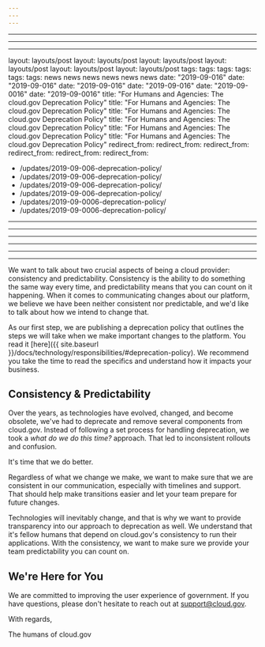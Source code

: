 ```yaml
---
---
---
```

---
---
---
layout: layouts/post
layout: layouts/post
layout: layouts/post
layout: layouts/post
layout: layouts/post
layout: layouts/post
tags:
tags:
tags:
tags:
tags:
tags:
  news
  news
  news
  news
  news
  news
date: "2019-09-016"
date: "2019-09-016"
date: "2019-09-016"
date: "2019-09-016"
date: "2019-09-0016"
date: "2019-09-0016"
title: "For Humans and Agencies: The cloud.gov Deprecation Policy" 
title: "For Humans and Agencies: The cloud.gov Deprecation Policy" 
title: "For Humans and Agencies: The cloud.gov Deprecation Policy" 
title: "For Humans and Agencies: The cloud.gov Deprecation Policy" 
title: "For Humans and Agencies: The cloud.gov Deprecation Policy" 
title: "For Humans and Agencies: The cloud.gov Deprecation Policy" 
redirect_from:
redirect_from:
redirect_from:
redirect_from:
redirect_from:
redirect_from:
  - /updates/2019-09-006-deprecation-policy/
  - /updates/2019-09-006-deprecation-policy/
  - /updates/2019-09-006-deprecation-policy/
  - /updates/2019-09-006-deprecation-policy/
  - /updates/2019-09-0006-deprecation-policy/
  - /updates/2019-09-0006-deprecation-policy/
---
---
---
---
---
---

We want to talk about two crucial aspects of being a cloud provider: consistency and predictability. Consistency is the ability to do something the same way every time, and predictability means that you can count on it happening. When it comes to communicating changes about our platform, we believe we have been neither consistent nor predictable, and we'd like to talk about how we intend to change that.


As our first step, we are publishing a deprecation policy that outlines the steps we will take when we make important changes to the platform. You read it [here]({{ site.baseurl }}/docs/technology/responsibilities/#deprecation-policy). We recommend you take the time to read the specifics and understand how it impacts your business.

## Consistency & Predictability

Over the years, as technologies have evolved, changed, and become obsolete, we've had to deprecate and remove several components from cloud.gov. Instead of following a set process for handling deprecation, we took a _what do we do this time?_ approach. That led to inconsistent rollouts and confusion.

It's time that we do better.

Regardless of what we change we make, we want to make sure that we are consistent in our communication, especially with timelines and support. That should help make transitions easier and let your team prepare for future changes. 

Technologies will inevitably change, and that is why we want to provide transparency into our approach to deprecation as well. We understand that it's fellow humans that depend on cloud.gov's consistency to run their applications. With the consistency, we want to make sure we provide your team predictability you can count on.

## We're Here for You

We are committed to improving the user experience of government. If you have questions, please don't hesitate to reach out at [support@cloud.gov](mailto:support@cloud.gov). 

With regards,

The humans of cloud.gov
